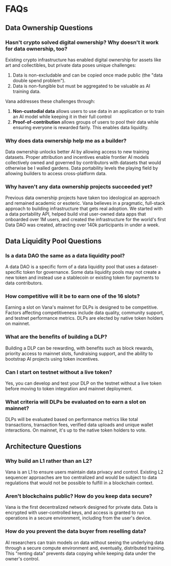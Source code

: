 # FAQs

## Data Ownership Questions

### Hasn't crypto solved digital ownership? Why doesn't it work for data ownership, too?&#x20;

Existing crypto infrastructure has enabled digital ownership for assets like art and collectibles, but private data poses unique challenges:

1. Data is non-excludable and can be copied once made public (the "data double spend problem").
2. Data is non-fungible but must be aggregated to be valuable as AI training data.

Vana addresses these challenges through:

1. **Non-custodial data** allows users to use data in an application or to train an AI model while keeping it in their full control
2. **Proof-of-contribution** allows groups of users to pool their data while ensuring everyone is rewarded fairly. This enables data liquidity.

### Why does data ownership help me as a builder?&#x20;

Data ownership unlocks better AI by allowing access to new training datasets. Proper attribution and incentives enable frontier AI models collectively owned and governed by contributors with datasets that would otherwise be I walled gardens. Data portability levels the playing field by allowing builders to access cross-platform data.&#x20;

### Why haven't any data ownership projects succeeded yet?

Previous data ownership projects have taken too ideological an approach and remained academic or esoteric. Vana believes in a pragmatic, full-stack approach to building infrastructure that gets real adoption. We started with a data portability API, helped build viral user-owned data apps that onboarded over 1M users, and created the infrastructure for the world's first Data DAO was created, attracting over 140k participants in under a week.

## Data Liquidity Pool Questions

### Is a data DAO the same as a data liquidity pool?

A data DAO is a specific form of a data liquidity pool that uses a dataset-specific token for governance. Some data liquidity pools may not create a new token and instead use a stablecoin or existing token for payments to data contributors.

### How competitive will it be to earn one of the 16 slots?

Earning a slot on Vana's mainnet for DLPs is designed to be competitive. Factors affecting competitiveness include data quality, community support, and testnet performance metrics. DLPs are elected by native token holders on mainnet.

### What are the benefits of building a DLP?

Building a DLP can be rewarding, with benefits such as block rewards, priority access to mainnet slots, fundraising support, and the ability to bootstrap AI projects using token incentives.

### Can I start on testnet without a live token?

Yes, you can develop and test your DLP on the testnet without a live token before moving to token integration and mainnet deployment.

### What criteria will DLPs be evaluated on to earn a slot on mainnet?

DLPs will be evaluated based on performance metrics like total transactions, transaction fees, verified data uploads and unique wallet interactions. On mainnet, it's up to the native token holders to vote.&#x20;

## Architecture Questions

### Why build an L1 rather than an L2?

Vana is an L1 to ensure users maintain data privacy and control. Existing L2 sequencer approaches are too centralized and would be subject to data regulations that would not be possible to fulfill in a blockchain context.&#x20;

### Aren't blockchains public? How do you keep data secure?

Vana is the first decentralized network designed for private data. Data is encrypted with user-controlled keys, and access is granted to run operations in a secure environment, including from the user's device.

### How do you prevent the data buyer from reselling data?

AI researchers can train models on data without seeing the underlying data through a secure compute environment and, eventually, distributed training. This "renting data" prevents data copying while keeping data under the owner's control.

